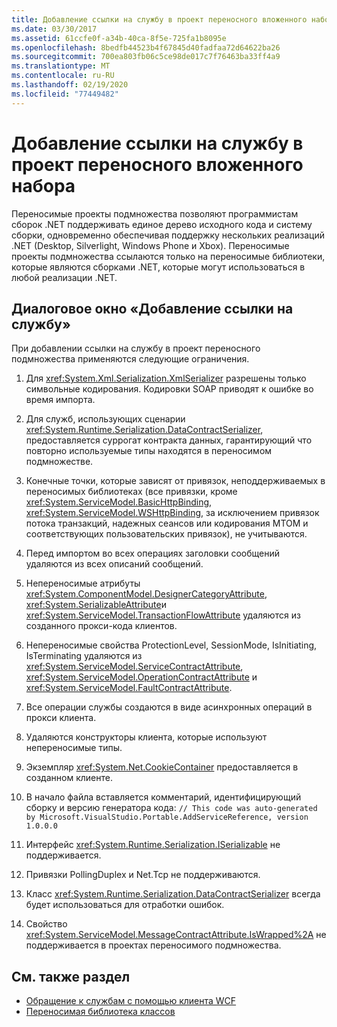 ```yaml
---
title: Добавление ссылки на службу в проект переносного вложенного набора
ms.date: 03/30/2017
ms.assetid: 61ccfe0f-a34b-40ca-8f5e-725fa1b8095e
ms.openlocfilehash: 8bedfb44523b4f67845d40fadfaa72d64622ba26
ms.sourcegitcommit: 700ea803fb06c5ce98de017c7f76463ba33ff4a9
ms.translationtype: MT
ms.contentlocale: ru-RU
ms.lasthandoff: 02/19/2020
ms.locfileid: "77449482"
---
```

# <a name="add-service-reference-in-a-portable-subset-project"></a>Добавление ссылки на службу в проект переносного вложенного набора

Переносимые проекты подмножества позволяют программистам сборок .NET поддерживать единое дерево исходного кода и систему сборки, одновременно обеспечивая поддержку нескольких реализаций .NET (Desktop, Silverlight, Windows Phone и Xbox). Переносимые проекты подмножества ссылаются только на переносимые библиотеки, которые являются сборками .NET, которые могут использоваться в любой реализации .NET.
  
## <a name="add-service-reference-details"></a>Диалоговое окно «Добавление ссылки на службу»  
 При добавлении ссылки на службу в проект переносного подмножества применяются следующие ограничения.  
  
1. Для <xref:System.Xml.Serialization.XmlSerializer> разрешены только символьные кодирования. Кодировки SOAP приводят к ошибке во время импорта.  
  
2. Для служб, использующих сценарии <xref:System.Runtime.Serialization.DataContractSerializer>, предоставляется суррогат контракта данных, гарантирующий что повторно используемые типы находятся в переносимом подмножестве.  
  
3. Конечные точки, которые зависят от привязок, неподдерживаемых в переносимых библиотеках (все привязки, кроме <xref:System.ServiceModel.BasicHttpBinding>, <xref:System.ServiceModel.WSHttpBinding>, за исключением привязок потока транзакций, надежных сеансов или кодирования MTOM и соответствующих пользовательских привязок), не учитываются.  
  
4. Перед импортом во всех операциях заголовки сообщений удаляются из всех описаний сообщений.  
  
5. Непереносимые атрибуты <xref:System.ComponentModel.DesignerCategoryAttribute>, <xref:System.SerializableAttribute>и <xref:System.ServiceModel.TransactionFlowAttribute> удаляются из созданного прокси-кода клиентов.  
  
6. Непереносимые свойства ProtectionLevel, SessionMode, IsInitiating, IsTerminating удаляются из <xref:System.ServiceModel.ServiceContractAttribute>, <xref:System.ServiceModel.OperationContractAttribute> и <xref:System.ServiceModel.FaultContractAttribute>.  
  
7. Все операции службы создаются в виде асинхронных операций в прокси клиента.  
  
8. Удаляются конструкторы клиента, которые используют непереносимые типы.  
  
9. Экземпляр <xref:System.Net.CookieContainer> предоставляется в созданном клиенте.  
  
10. В начало файла вставляется комментарий, идентифицирующий сборку и версию генератора кода: `// This code was auto-generated by Microsoft.VisualStudio.Portable.AddServiceReference, version 1.0.0.0`  
  
11. Интерфейс <xref:System.Runtime.Serialization.ISerializable> не поддерживается.  
  
12. Привязки PollingDuplex и Net.Tcp не поддерживаются.  
  
13. Класс <xref:System.Runtime.Serialization.DataContractSerializer> всегда будет использоваться для отработки ошибок.  
  
14. Свойство <xref:System.ServiceModel.MessageContractAttribute.IsWrapped%2A> не поддерживается в проектах переносимого подмножества.  
  
## <a name="see-also"></a>См. также раздел

- [Обращение к службам с помощью клиента WCF](accessing-services-using-a-wcf-client.md)
- [Переносимая библиотека классов](../../standard/cross-platform/cross-platform-development-with-the-portable-class-library.md)
